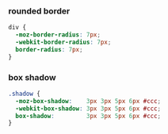 ### rounded border


```css
div {
  -moz-border-radius: 7px;
  -webkit-border-radius: 7px;
  border-radius: 7px;
}
```


### box shadow

```css
.shadow {
  -moz-box-shadow:    3px 3px 5px 6px #ccc;
  -webkit-box-shadow: 3px 3px 5px 6px #ccc;
  box-shadow:         3px 3px 5px 6px #ccc;
}
```

